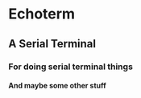 # Echoterm
## A Serial Terminal
### For doing serial terminal things
#### And maybe some other stuff
